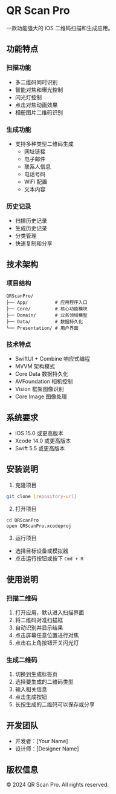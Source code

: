 # QR Scan Pro

一款功能强大的 iOS 二维码扫描和生成应用。

## 功能特点

### 扫描功能
- 多二维码同时识别
- 智能对焦和曝光控制
- 闪光灯控制
- 点击对焦动画效果
- 相册图片二维码识别

### 生成功能
- 支持多种类型二维码生成
  - 网址链接
  - 电子邮件
  - 联系人信息
  - 电话号码
  - WiFi 配置
  - 文本内容

### 历史记录
- 扫描历史记录
- 生成历史记录
- 分类管理
- 快速复制和分享

## 技术架构

### 项目结构
```
QRScanPro/
├── App/          # 应用程序入口
├── Core/         # 核心功能模块
├── Domain/       # 业务领域模型
├── Data/         # 数据持久化
└── Presentation/ # 用户界面
```

### 技术特点
- SwiftUI + Combine 响应式编程
- MVVM 架构模式
- Core Data 数据持久化
- AVFoundation 相机控制
- Vision 框架图像识别
- Core Image 图像处理

## 系统要求
- iOS 15.0 或更高版本
- Xcode 14.0 或更高版本
- Swift 5.5 或更高版本

## 安装说明

1. 克隆项目
```bash
git clone [repository-url]
```

2. 打开项目
```bash
cd QRScanPro
open QRScanPro.xcodeproj
```

3. 运行项目
- 选择目标设备或模拟器
- 点击运行按钮或按下 `Cmd + R`

## 使用说明

### 扫描二维码
1. 打开应用，默认进入扫描界面
2. 将二维码对准扫描框
3. 自动识别并显示结果
4. 点击屏幕任意位置进行对焦
5. 点击右上角按钮开关闪光灯

### 生成二维码
1. 切换到生成标签页
2. 选择要生成的二维码类型
3. 输入相关信息
4. 点击生成按钮
5. 长按生成的二维码可以保存或分享

## 开发团队
- 开发者：[Your Name]
- 设计师：[Designer Name]

## 版权信息
© 2024 QR Scan Pro. All rights reserved. 